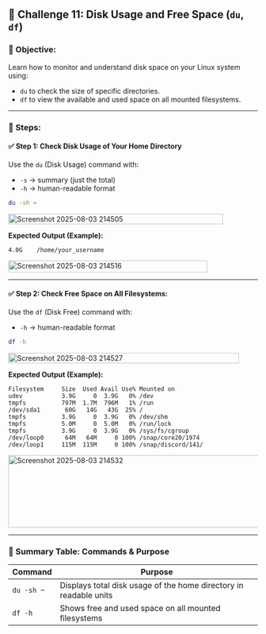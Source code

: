 ## 🎯 Challenge 11: Disk Usage and Free Space (`du`, `df`)

### 🧠 Objective:
Learn how to monitor and understand disk space on your Linux system using:
- `du` to check the size of specific directories.
- `df` to view the available and used space on all mounted filesystems.

---

### 🧪 Steps:

#### ✅ Step 1: Check Disk Usage of Your Home Directory

Use the `du` (Disk Usage) command with:
- `-s` → summary (just the total)
- `-h` → human-readable format

```bash
du -sh ~
```

<img width="434" height="21" alt="Screenshot 2025-08-03 214505" src="https://github.com/user-attachments/assets/b9ebef64-686e-445d-9d54-31fd5c3605dc" />

**Expected Output (Example):**
```
4.0G	/home/your_username
```

<img width="402" height="24" alt="Screenshot 2025-08-03 214516" src="https://github.com/user-attachments/assets/bc7f45b7-4843-4c2e-94de-149163dfbd9d" />

---

#### ✅ Step 2: Check Free Space on All Filesystems:

Use the `df` (Disk Free) command with:
- `-h` → human-readable format

```bash
df -h
```

<img width="466" height="21" alt="Screenshot 2025-08-03 214527" src="https://github.com/user-attachments/assets/daa7e723-ae75-4caa-94c4-ce8e42ae1d1a" />

**Expected Output (Example):**
```
Filesystem     Size  Used Avail Use% Mounted on
udev           3.9G     0  3.9G   0% /dev
tmpfs          797M  1.7M  796M   1% /run
/dev/sda1       60G   14G   43G  25% /
tmpfs          3.9G     0  3.9G   0% /dev/shm
tmpfs          5.0M     0  5.0M   0% /run/lock
tmpfs          3.9G     0  3.9G   0% /sys/fs/cgroup
/dev/loop0      64M   64M     0 100% /snap/core20/1974
/dev/loop1     115M  115M     0 100% /snap/discord/141/
```

<img width="724" height="146" alt="Screenshot 2025-08-03 214532" src="https://github.com/user-attachments/assets/a2b86f57-a4d6-4c35-9327-befd2066dd3e" />

---

### 📄 Summary Table: Commands & Purpose

| Command      | Purpose                                                           |
|--------------|-------------------------------------------------------------------|
| `du -sh ~`   | Displays total disk usage of the home directory in readable units |
| `df -h`      | Shows free and used space on all mounted filesystems              |
